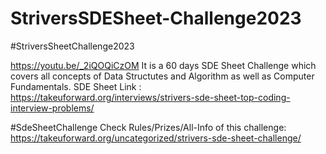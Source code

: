 # StriversSDESheet-Challenge2023
#StriversSheetChallenge2023

https://youtu.be/_2iQOQiCzOM
It is a 60 days SDE Sheet Challenge which covers all concepts of Data Structutes and Algorithm as well as Computer Fundamentals.
SDE Sheet Link : https://takeuforward.org/interviews/strivers-sde-sheet-top-coding-interview-problems/

#SdeSheetChallenge Check Rules/Prizes/All-Info of this challenge: https://takeuforward.org/uncategorized/strivers-sde-sheet-challenge/
